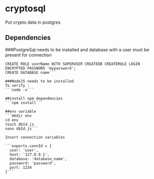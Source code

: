 # cryptosql
Put crypto data in postgres

## Dependencies 

###PostgreSql needs to be installed and database with a user must be present for connection
```sudo -u postgres psql
CREATE ROLE userName WITH SUPERUSER CREATEDB CREATEROLE LOGIN ENCRYPTED PASSWORD 'mypassword';
CREATE DATABASE name```

###NodeJS needs to be installed
To verify : 
```node -v```

##install npm dependencies
```npm install```

##env variable
```mkdir env
cd env
touch dbId.js
nano dbId.js```

Insert connection variables

```exports.connId = {
  user: 'user',
  host: '127.0.0.1',
  database: 'database_name',
  password: 'password',
  port: 1234
}```
